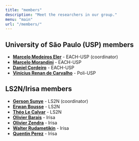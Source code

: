 ```yaml
---
title: "members"
description: "Meet the researchers in our group."
menu: "main"
url: "/members/"
---
```



## University of São Paulo (USP) members
- [**Marcelo Medeiros Eler**](https://www.each.usp.br/marceloeler/) - EACH-USP (coordinator)
- [**Marcelo Morandini**](http://lattes.cnpq.br/7235951485247158) - EACH-USP
- [**Daniel Cordeiro**](https://each.usp.br/dc/) - EACH-USP
- [**Vinícius Renan de Carvalho**](https://vinixnan.github.io/)  - Poli-USP

## LS2N/Irisa members

- [**Gerson Sunye**](https://sunye-g.univ-nantes.io/) - LS2N (coordinator)
- [**Erwan Bousse**](https://bousse-e.univ-nantes.io/) - LS2N
- [**Théo Le Calvar**](https://conf.researchr.org/profile/theolecalvar) - LS2N
- [**Olivier Barais**](https://olivier.barais.fr/) - Irisa
- [**Olivier Zendra**](https://members.loria.fr/OZendra/) - Irisa
- [**Walter Rudametikin**](https://rudametw.github.io/) - Irisa
- [**Quentin Perez**](https://qperez.github.io/) - Irisa

